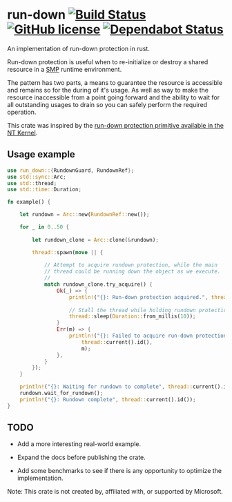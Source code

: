 # run-down [![Build Status][travis-ci-img]][travis-ci] [![GitHub license][license-img]][license] [![Dependabot Status][dependabot-img]][dependabot]

An implementation of run-down protection in rust.

Run-down protection is useful when to re-initialize or destroy a shared resource in a [SMP][smp-link] runtime environment.

The pattern has two parts, a means to guarantee the resource is accessible and remains so for
the during of it's usage. As well as way to make the resource inaccessible from a point going forward
and the ability to wait for all outstanding usages to drain so you can safely perform the required operation. 

This crate was inspired by the [run-down protection primitive available in the NT Kernel][nt-run-down-docs]. 

## Usage example

````rust
use run_down::{RundownGuard, RundownRef};
use std::sync::Arc;
use std::thread;
use std::time::Duration;

fn example() {

    let rundown = Arc::new(RundownRef::new());

    for _ in 0..50 {
    
        let rundown_clone = Arc::clone(&rundown);

        thread::spawn(move || {
        
            // Attempt to acquire rundown protection, while the main
            // thread could be running down the object as we execute.
            // 
            match rundown_clone.try_acquire() {
                Ok(_) => {
                    println!("{}: Run-down protection acquired.", thread::current().id());
                    
                    // Stall the thread while holding rundown protection.
                    thread::sleep(Duration::from_millis(10)); 
                }
                Err(m) => {
                    println!("{}: Failed to acquire run-down protection - {}",
                        thread::current().id(),
                        m);
                },
            }
        });
    }

    println!("{}: Waiting for rundown to complete", thread::current().id());
    rundown.wait_for_rundown();
    println!("{}: Rundown complete", thread::current().id());
}
````

## TODO

 - Add a more interesting real-world example.
 
 - Expand the docs before publishing the crate.

 - Add some benchmarks to see if there is any opportunity to optimize the implementation.

Note: This crate is not created by, affiliated with, or supported by Microsoft.


<!-- Markdown References -->
[travis-ci]: https://travis-ci.org/bgianfo/rust-run-down
[travis-ci-img]: https://travis-ci.org/bgianfo/rust-run-down.svg?branch=master

[license]:https://github.com/bgianfo/rust-run-down/blob/master/LICENSE
[license-img]: https://img.shields.io/github/license/bgianfo/rust-run-down.svg

[dependabot]: https://dependabot.com
[dependabot-img]: https://api.dependabot.com/badges/status?host=github&repo=bgianfo/rust-run-down

[nt-run-down-docs]: https://docs.microsoft.com/en-us/windows-hardware/drivers/kernel/run-down-protection

[smp-link]: https://en.wikipedia.org/wiki/Symmetric_multiprocessing
